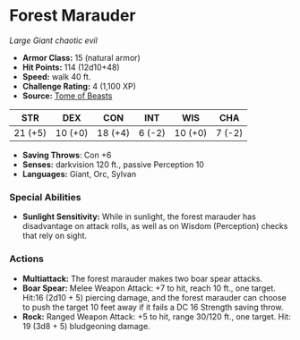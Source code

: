 # Forest Marauder

*Large* *Giant* *chaotic evil*

- **Armor Class:** 15 (natural armor)
- **Hit Points:** 114 (12d10+48)
- **Speed:** walk 40 ft.
- **Challenge Rating:** 4 (1,100 XP)
- **Source:** [Tome of Beasts](https://koboldpress.com/kpstore/product/tome-of-beasts-for-5th-edition-print/)

| STR | DEX | CON | INT | WIS | CHA |
| --- | --- | --- | --- | --- | --- |
| 21 (+5) | 10 (+0) | 18 (+4) | 6 (-2) | 10 (+0) | 7 (-2) |

- **Saving Throws**: Con +6
- **Senses:** darkvision 120 ft., passive Perception 10
- **Languages:** Giant, Orc, Sylvan
### Special Abilities
- **Sunlight Sensitivity:** While in sunlight, the forest marauder has disadvantage on attack rolls, as well as on Wisdom (Perception) checks that rely on sight.
### Actions
- **Multiattack:** The forest marauder makes two boar spear attacks.
- **Boar Spear:** Melee Weapon Attack: +7 to hit, reach 10 ft., one target. Hit:16 (2d10 + 5) piercing damage, and the forest marauder can choose to push the target 10 feet away if it fails a DC 16 Strength saving throw.
- **Rock:** Ranged Weapon Attack: +5 to hit, range 30/120 ft., one target. Hit: 19 (3d8 + 5) bludgeoning damage.
